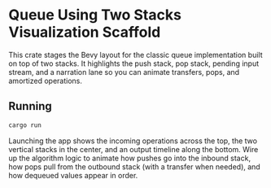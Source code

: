 # Queue Using Two Stacks Visualization Scaffold

This crate stages the Bevy layout for the classic queue implementation built on top of two stacks. It highlights the push stack, pop stack, pending input stream, and a narration lane so you can animate transfers, pops, and amortized operations.

## Running

```sh
cargo run
```

Launching the app shows the incoming operations across the top, the two vertical stacks in the center, and an output timeline along the bottom. Wire up the algorithm logic to animate how pushes go into the inbound stack, how pops pull from the outbound stack (with a transfer when needed), and how dequeued values appear in order.
